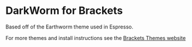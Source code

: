 DarkWorm for Brackets
=========

Based off of the Earthworm theme used in Espresso.

For more themes and install instructions see the [Brackets Themes website](http://brackets-themes.github.io/)


